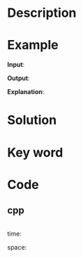 # Description


# Example
**Input**: 


**Output**: 

**Explanation**:

# Solution


# Key word


# Code

## cpp
```cpp


```
time:


space: 

